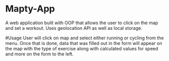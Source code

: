 # Mapty-App
A web application built with OOP that allows the user to click on the map and set a workout. Uses geolocation API as well as local storage.

#Usage 
User will click on map and select either running or cycling from the menu. Once that is done, data that was filled out in the form will appear on the map with the type of exercise along with calculated values for speed and more on the form to the left.
